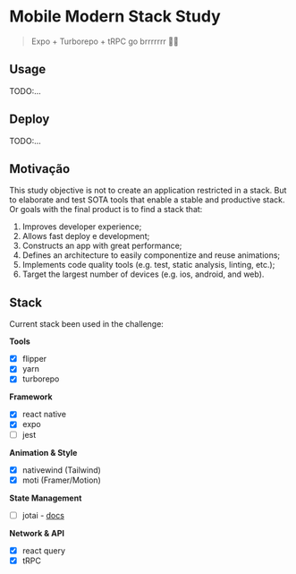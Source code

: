 # Mobile Modern Stack Study

> Expo + Turborepo + tRPC go brrrrrrr 🚀🔥

## Usage

TODO:...

## Deploy

TODO:...

## Motivação

This study objective is not to create an application restricted in a stack. But to elaborate and test SOTA tools that enable a stable and productive stack.
Or goals with the final product is to find a stack that:

1. Improves developer experience;
2. Allows fast deploy e development;
3. Constructs an app with great performance;
4. Defines an architecture to easily componentize and reuse animations;
5. Implements code quality tools (e.g. test, static analysis, linting, etc.);
6. Target the largest number of devices (e.g. ios, android, and web).

## Stack

Current stack been used in the challenge:

**Tools**

- [x] flipper
- [x] yarn
- [x] turborepo

**Framework**

- [x] react native
- [x] expo
- [ ] jest

**Animation & Style**

- [x] nativewind (Tailwind)
- [x] moti (Framer/Motion)

**State Management**

- [ ] jotai - [docs](https://jotai.org/)

**Network & API**

- [x] react query
- [x] tRPC
